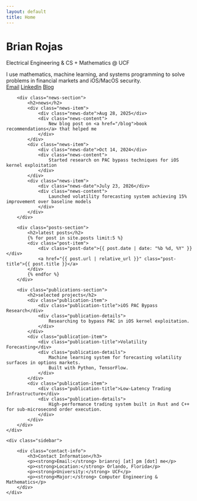 ```yaml
---
layout: default
title: Home
---
```


<div class="main-content">
    <div class="profile-section">
        <div class="profile-header">
            <h1>Brian Rojas</h1>
            <p class="tagline">Electrical Engineering & CS + Mathematics @ UCF</p>
            <div class="profile-bio">
                I use mathematics, machine learning, and systems programming 
                to solve problems in financial markets and iOS/MacOS security.
            </div>
            <div class="profile-links">
                <a href="mailto:brianroj@pm.me">Email</a>
                <a href="https://www.linkedin.com/in/brian-rojas-9b0b5237a" target="_blank">LinkedIn</a>
                <a href="/blog">Blog</a>
            </div>
        </div>

        <div class="news-section">
            <h2>news</h2>
            <div class="news-item">
                <div class="news-date">Aug 28, 2025</div>
                <div class="news-content">
                    New blog post on <a href="/blog">book recommendations</a> that helped me
                </div>
            </div>
            <div class="news-item">
                <div class="news-date">Oct 14, 2024</div>
                <div class="news-content">
                    Started research on PAC bypass techniques for iOS kernel exploitation
                </div>
            </div>
            <div class="news-item">
                <div class="news-date">July 23, 2026</div>
                <div class="news-content">
                    Launched volatility forecasting system achieving 15% improvement over baseline models
                </div>
            </div>
        </div>

        <div class="posts-section">
            <h2>latest posts</h2>
            {% for post in site.posts limit:5 %}
            <div class="post-item">
                <div class="post-date">{{ post.date | date: "%b %d, %Y" }}</div>
                <a href="{{ post.url | relative_url }}" class="post-title">{{ post.title }}</a>
            </div>
            {% endfor %}
        </div>

        <div class="publications-section">
            <h2>selected projects</h2>
            <div class="publication-item">
                <div class="publication-title">iOS PAC Bypass Research</div>
                <div class="publication-details">
                    Researching to bypass PAC in iOS kernel exploitation.
                </div>
            </div>
            <div class="publication-item">
                <div class="publication-title">Volatility Forecasting</div>
                <div class="publication-details">
                    Machine learning system for forecasting volatility surfaces in options markets. 
                    Built with Python, TensorFlow.
                </div>
            </div>
            <div class="publication-item">
                <div class="publication-title">Low-Latency Trading Infrastructure</div>
                <div class="publication-details">
                    High-performance trading system built in Rust and C++ for sub-microsecond order execution.
                </div>
            </div>
        </div>
    </div>

    <div class="sidebar">
        
        <div class="contact-info">
            <h3>Contact Information</h3>
            <p><strong>Email:</strong> brianroj [at] pm [dot] me</p>
            <p><strong>Location:</strong> Orlando, Florida</p>
            <p><strong>University:</strong> UCF</p>
            <p><strong>Major:</strong> Computer Engineering & Mathematics</p>
        </div>
    </div>
</div>
